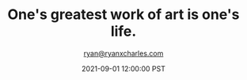 ---
title: One's greatest work of art is one's life.
author: "ryan@ryanxcharles.com"
date: 2021-09-01 12:00:00 PST
type: aphorism
---